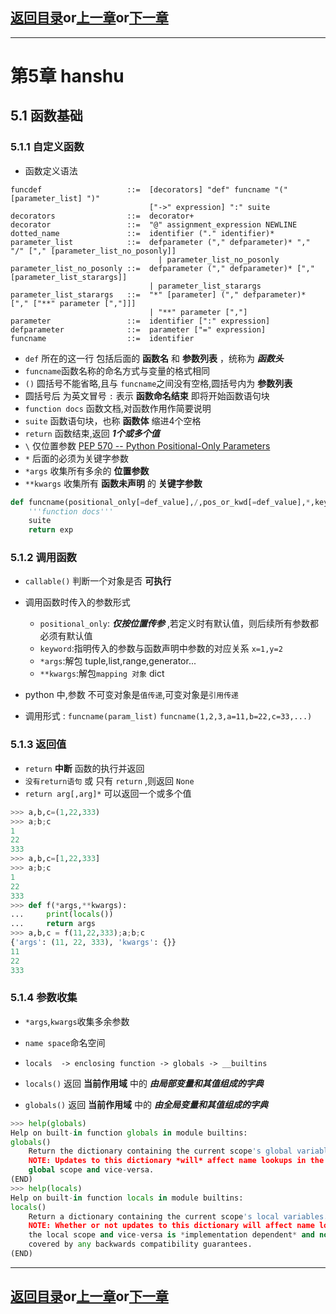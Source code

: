 ## [返回目录][catalogue]or[上一章][pre_chap]or[下一章][next_chap]
-----------------------------------------------------------------------------------

# 第5章 hanshu

## 5.1 函数基础

### 5.1.1 自定义函数

+ 函数定义语法
```pybnf
funcdef                   ::=  [decorators] "def" funcname "(" [parameter_list] ")"
                               ["->" expression] ":" suite
decorators                ::=  decorator+
decorator                 ::=  "@" assignment_expression NEWLINE
dotted_name               ::=  identifier ("." identifier)*
parameter_list            ::=  defparameter ("," defparameter)* "," "/" ["," [parameter_list_no_posonly]]
                                 | parameter_list_no_posonly
parameter_list_no_posonly ::=  defparameter ("," defparameter)* ["," [parameter_list_starargs]]
                               | parameter_list_starargs
parameter_list_starargs   ::=  "*" [parameter] ("," defparameter)* ["," ["**" parameter [","]]]
                               | "**" parameter [","]
parameter                 ::=  identifier [":" expression]
defparameter              ::=  parameter ["=" expression]
funcname                  ::=  identifier
```
+ `def` 所在的这一行 包括后面的 __函数名__ 和 __参数列表__ ，统称为 ___函数头___
+ `funcname`函数名称的命名方式与变量的格式相同
+ `()` 圆括号不能省略,且与 `funcname`之间没有空格,圆括号内为 __参数列表__ 
+ 圆括号后 为英文冒号 `:` 表示 __函数命名结束__ 即将开始函数语句块
+ `function docs` 函数文档,对函数作用作简要说明
+ `suite` 函数语句块，也称 __函数体__ 缩进4个空格
+ `return` 函数结束,返回 ___1个或多个值___ 
+ `\` 仅位置参数  [PEP 570 -- Python Positional-Only Parameters](https://www.python.org/dev/peps/pep-0570/#positional-only-parameters)
+ `*` 后面的必须为关键字参数
+ `*args` 收集所有多余的 **位置参数**
+ `**kwargs` 收集所有 **函数未声明** 的 **关键字参数**

```python
def funcname(positional_only[=def_value],/,pos_or_kwd[=def_value],*,keyword_only[=def_value],**kwargs):
    '''function docs'''
    suite
    return exp
```





### 5.1.2 调用函数

+ `callable()` 判断一个对象是否 **可执行**
+ 调用函数时传入的参数形式
	- `positional_only`: ***仅按位置传参*** ,若定义时有默认值，则后续所有参数都必须有默认值
	- `keyword`:指明传入的参数与函数声明中参数的对应关系 `x=1,y=2`
	- `*args`:解包 tuple,list,range,generator...
	- `**kwargs`:解包`mapping 对象` dict
+ python 中,参数 不可变对象是`值传递`,可变对象是`引用传递`

+ 调用形式 : `funcname(param_list)`
`funcname(1,2,3,a=11,b=22,c=33,...)`




### 5.1.3 返回值

+ `return` **中断** 函数的执行并返回
+ `没有return语句` 或 只有 `return` ,则返回 `None`
+ `return arg[,arg]*` 可以返回一个或多个值
```python
>>> a,b,c=(1,22,333)
>>> a;b;c
1
22
333
>>> a,b,c=[1,22,333]
>>> a;b;c
1
22
333
>>> def f(*args,**kwargs):
...     print(locals())
...     return args
>>> a,b,c = f(11,22,333);a;b;c
{'args': (11, 22, 333), 'kwargs': {}}
11
22
333
```





### 5.1.4 参数收集


+ `*args`,`kwargs`收集多余参数
+ `name space`命名空间
+ `locals  -> enclosing function -> globals -> __builtins`

+ `locals()` 返回 **当前作用域** 中的 ***由局部变量和其值组成的字典***
+ `globals()` 返回 **当前作用域** 中的 ***由全局变量和其值组成的字典***

```python
>>> help(globals)
Help on built-in function globals in module builtins:
globals()
    Return the dictionary containing the current scope's global variables.
    NOTE: Updates to this dictionary *will* affect name lookups in the current
    global scope and vice-versa.
(END)
>>> help(locals)
Help on built-in function locals in module builtins:
locals()
    Return a dictionary containing the current scope's local variables.
    NOTE: Whether or not updates to this dictionary will affect name lookups in
    the local scope and vice-versa is *implementation dependent* and not
    covered by any backwards compatibility guarantees.
(END)
```




-----------------------------------------------------------------------------------
## [返回目录][catalogue]or[上一章][pre_chap]or[下一章][next_chap]
[pre_chap]: 2021-01-21-chap0.md
[next_chap]: 2021-01-21-chap2.md
[catalogue]: 2021-01-21-catalogue.md
